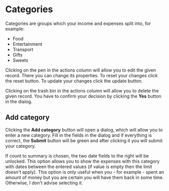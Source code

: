 # Categories
Categories are groups which your income and expenses split into, for example:
- Food
- Entertainment
- Transport
- Gifts
- Sweets

Clicking on the pen in the actions column will allow you to edit the given record. There you can change its properties. To reset your changes click the reset button. To update your changes click the update button.

Clicking on the trash bin in the actions column will allow you to delete the given record. You have to confirm your decision by clicking the **Yes** button in the dialog.

## Add category
Clicking the **Add category** button will open a dialog, which will allow you to enter a new category. Fill in the fields in the dialog and if everything is correct, the **Submit** button will be green and after clicking it you will submit your category.

If count to summary is chosen, the two date fields to the right will be unlocked. This option allows you to show the expenses with this category with dates between the entered values (if value is empty then the limit doesn't apply). This option is only useful when you - for example - spent an amount of money but you are certain you will have them back in some time. Otherwise, I don't advise selecting it.
